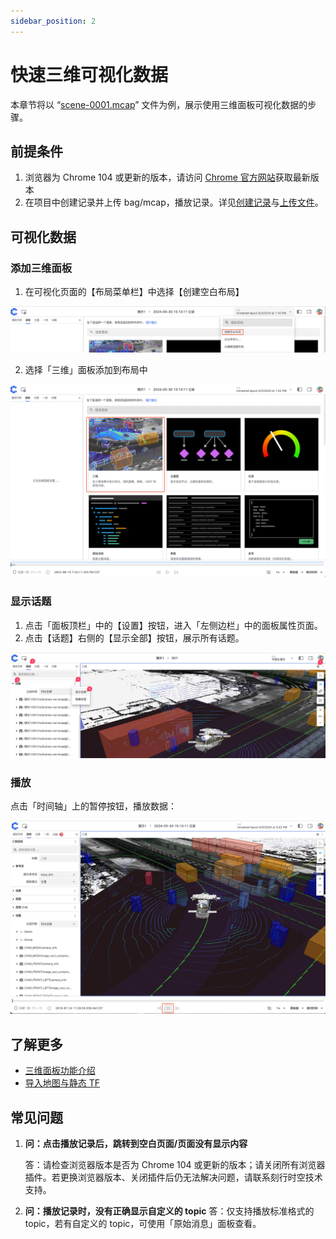 ```yaml
---
sidebar_position: 2
---
```


# 快速三维可视化数据

本章节将以 “[scene-0001.mcap](https://coscene-artifacts-prod.oss-cn-hangzhou.aliyuncs.com/docs/example/viz/scene-0001.mcap)” 文件为例，展示使用三维面板可视化数据的步骤。

## 前提条件

1. 浏览器为 Chrome 104 或更新的版本，请访问 [Chrome 官方网站](https://www.google.cn/chrome/)获取最新版本
2. 在项目中创建记录并上传 bag/mcap，播放记录。详见[创建记录](../collaboration/record/2-create-record.md)与[上传文件](../collaboration/record/4-upload-files.md)。

## 可视化数据

### 添加三维面板

1. 在可视化页面的【布局菜单栏】中选择【创建空白布局】

![viz-3-2.png](./img/viz-3-2.png)

2. 选择「三维」面板添加到布局中

![viz-3-3.png](./img/viz-3-3.png)

### 显示话题

1. 点击「面板顶栏」中的【设置】按钮，进入「左侧边栏」中的面板属性页面。
2. 点击【话题】右侧的【显示全部】按钮，展示所有话题。

![viz-3-4.png](./img/viz-3-4.png)

### 播放

点击「时间轴」上的暂停按钮，播放数据：

![viz-3-5.png](./img/viz-3-5.png)

## 了解更多

- [三维面板功能介绍](./4-panel/2-3d-panel.md)
- [导入地图与静态 TF](../collaboration/record/5-manage-file.md)

## 常见问题

1. **问：点击播放记录后，跳转到空白页面/页面没有显示内容**

   答：请检查浏览器版本是否为 Chrome 104 或更新的版本；请关闭所有浏览器插件。若更换浏览器版本、关闭插件后仍无法解决问题，请联系刻行时空技术支持。

2. **问：播放记录时，没有正确显示自定义的 topic**
   答：仅支持播放标准格式的 topic，若有自定义的 topic，可使用「原始消息」面板查看。
